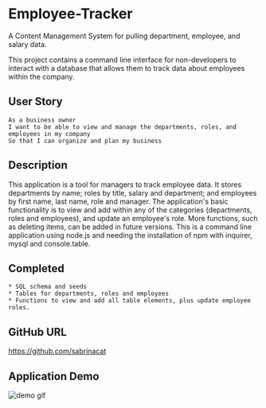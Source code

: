 # Employee-Tracker
A Content Management System for pulling department, employee, and salary data.

This project contains a command line interface for non-developers to interact with a database that allows them to track data about employees within the company. 

## User Story

```
As a business owner
I want to be able to view and manage the departments, roles, and employees in my company
So that I can organize and plan my business
```
## Description

This application is a tool for managers to track employee data.  It stores departments by name; roles by title, salary and department; and employees by first name, last name, role and manager.  The application's basic functionality is to view and add within any of the categories (departments, roles and employees), and update an employee's role.  More functions, such as deleting items, can be added in future versions.  This is a command line application using node.js and needing the installation of npm with inquirer, mysql and console.table.

## Completed

```
* SQL schema and seeds
* Tables for departments, roles and employees
* Functions to view and add all table elements, plus update employee roles.

```

## GitHub URL

https://github.com/sabrinacat

## Application Demo

![demo gif](EmployeeTrackerDemo.gif)
